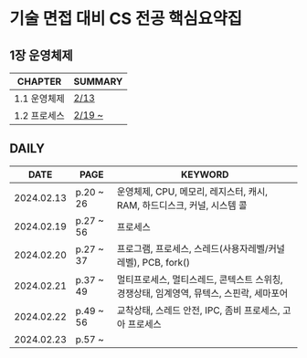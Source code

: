 # 기술 면접 대비 CS 전공 핵심요약집

## 1장 운영체제
| **CHAPTER** | **SUMMARY**                                                                         |
|-------------|-------------------------------------------------------------------------------------|
| 1.1 운영체제    | [2/13](https://github.com/crystalYoo99/java/blob/main/CS/Chapter1/Chapter1-1.md)    |
| 1.2 프로세스    | [2/19 ~ ](https://github.com/crystalYoo99/java/blob/main/CS/Chapter1/Chapter1-2.md) |





## DAILY
| **DATE**   | **PAGE** | **KEYWORD**                                    |
|------------|---------|------------------------------------------------|
| 2024.02.13 | p.20 ~ 26 | 운영체제, CPU, 메모리, 레지스터, 캐시, RAM, 하드디스크, 커널, 시스템 콜 |
| 2024.02.19 | p.27 ~ 56 | 프로세스                                           |
| 2024.02.20 | p.27 ~ 37 | 프로그램, 프로세스, 스레드(사용자레벨/커널레벨), PCB, fork() |
| 2024.02.21 | p.37 ~ 49 | 멀티프로세스, 멀티스레드, 콘텍스트 스위칭, 경쟁상태, 임계영역, 뮤텍스, 스핀락, 세마포어 |
| 2024.02.22 | p.49 ~ 56 | 교착상태, 스레드 안전, IPC, 좀비 프로세스, 고아 프로세스 |
| 2024.02.23 | p.57 ~  |  |


